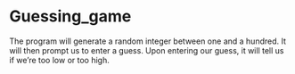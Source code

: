 # Guessing_game
The program will generate a random integer between one and a hundred. It will then prompt us to enter a guess. Upon entering our guess, it will tell us if we’re too low or too high.
